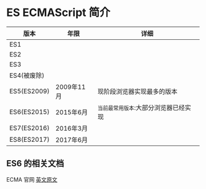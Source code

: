# ES ECMAScript 简介
|版本|年限|详细|
|-----|-----|-----|
|ES1|||
|ES2|||
|ES3|||
|ES4(被废除)|||
|ES5(ES2009)|2009年11月|现阶段浏览器实现最多的版本|
|ES6(ES2015)|2015年6月|`当前最常用版本`:大部分浏览器已经实现|
|ES7(ES2016)|2016年3月||
|ES8(ES2017)|2017年6月||


## ES6 的相关文档

ECMA 官网
[英文原文](https://www.ecma-international.org/)

